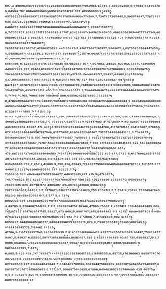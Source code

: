 ⁶⁹⁷,³,⁴⁹⁸⁹⁶³⁴⁸⁷⁶⁵⁹⁸⁶⁵′⁷⁶⁵³⁸²⁴⁶⁶³⁴⁶⁸⁴⁸¹⁶⁹⁶⁷⁷⁶⁸²⁶⁰⁴⁷⁶⁷⁸⁴⁵:⁵:⁸⁸⁵⁰⁴²⁸⁵⁸·⁶¹⁸⁷⁶⁴⁸·⁸⁵⁴⁹⁶⁴⁷⁸⁵:⁶⁴⁵⁵³,⁷⁸⁷,⁶⁰⁶⁴⁶⁹⁶⁷⁵⁸⁵‽⁶⁹⁵²⁸³⁴⁹⁶¹⁷⁸⁷,⁶⁶⁷:⁴⁶⁵³⁵⁸⁶⁹³′⁷‽⁴²⁷‽⁴⁵⁷⁶⁶²⁶⁵⁸⁸⁶⁸⁶²⁸³⁷²⁸⁵⁵³⁸⁹⁵⁸⁷⁰⁷⁶⁵⁷⁸⁵⁸⁸⁴⁰⁵⁰⁴⁷⁷'⁵⁸⁸·⁷:⁷³⁶⁷⁴²⁷³⁶⁵⁴⁴⁵·⁵·⁵⁰⁵⁵⁷⁴⁶⁴⁷·⁷⁷⁸⁷⁶³⁸¹⁶³⁵,⁵³⁷³⁵²⁵‽⁶¹⁶²⁵⁷⁸⁰⁴⁶⁶²⁷⁸⁴³⁶⁶⁵⁶⁷′⁷:⁷²⁵⁵⁷⁴⁶⁰⁷‽⁶⁴⁸⁶⁷⁹⁵:⁶⁰⁸²⁴⁴⁶⁹⁷⁹⁸⁹⁷⁴⁵⁰⁴⁸⁸⁸⁶⁹⁴⁴⁴⁸⁵'⁸⁶⁵⁴⁶⁷⁶¹⁷:⁸⁹⁸⁴⁶¹⁶⁷⁶⁷⁷‽⁸·⁷′⁷³⁵³⁸⁵⁸·⁸³⁶³⁴³⁷⁵⁷⁸⁵⁰⁴⁴⁶⁸⁵,⁸²⁷⁴⁷:⁸²⁴²⁸⁸⁴²⁷'³′⁶⁵⁸²⁵′⁸⁵⁴⁰⁵:⁴⁰⁸²⁸⁰⁵⁶⁵⁰⁵′⁴⁴⁷⁷⁷⁵⁴⁷³′⁵:⁴⁰⁵⁸⁸⁰⁶⁷⁸⁵⁸²³,⁵,⁵⁶⁸⁷⁴²⁷:⁴⁴⁸¹⁴³⁶⁸³,⁵⁴⁷⁸⁷,⁴²⁸·⁶⁴³,⁸⁸⁷⁴⁸⁶⁶⁰⁷⁶⁵⁵⁵²⁵·⁴⁰⁴¹⁵′⁵⁶⁶⁷⁵⁶⁵⁵⁴⁷⁸¹⁴⁶⁵⁵⁴⁹⁸²⁴⁵⁵⁴⁶⁹⁴⁹⁴⁷⁷⁰⁴³⁵⁵⁷‽⁷⁸⁵⁷⁶⁷⁸¹⁴⁶⁸⁵⁶²⁷′⁷:⁴⁷⁶⁵⁸⁹⁷⁰⁷⁸³,⁴⁴⁵′⁵⁵⁴⁸⁵′⁷,⁴⁶⁴⁷⁷⁵⁶⁶⁷²⁶⁷⁴⁷⁷:⁵⁵⁴³⁶¹⁷:⁸·⁸⁹⁷⁵⁵⁸⁵⁰⁷⁶⁴⁴⁴⁷⁴⁰⁵‽⁵:⁵⁴⁵⁵⁸²⁶¹⁷⁴⁴⁷⁸²⁵³⁸²³,⁶³⁴⁶⁷′⁸⁴⁷·⁸⁹⁸⁴⁶⁹⁵⁷⁴²⁵⁵⁷'⁶·⁶⁶⁵⁰⁷⁴⁴⁶⁴⁹⁷⁴⁷⁸⁷³⁶²³′⁸²⁸⁵⁸⁰⁶³⁷³⁷⁴⁸⁵⁵,⁴⁶⁷·⁴⁹⁴⁶⁶·⁴⁶⁷⁸⁸¹⁸¹⁵‽⁸⁸⁴⁶⁸⁴⁶²⁷⁶⁸·⁵,⁷‽⁵⁵⁶⁴⁴⁹⁵,⁸⁷⁸²⁶⁶⁴⁹⁶¹⁶⁵⁷⁰⁷³⁵⁹⁷⁸⁸³⁵,⁶⁹⁷⁸⁵²⁵⁵⁷'⁴⁰⁷·⁷:⁸⁰⁷⁹⁸³⁷:⁵⁶⁵²³,⁶²⁷⁶⁶²⁷⁵⁸⁵⁴⁰⁷²³′⁸⁸⁵‽⁴⁴⁵³⁷⁷⁸⁸⁵,⁶⁸⁷·⁷⁶⁴⁰⁵·⁶¹⁵²⁵⁷⁷′⁶⁴⁵′⁸⁶⁴⁹⁴²⁴⁷⁵⁹⁵·⁵⁰⁵⁰⁴⁹⁵⁸⁸⁷⁵'⁷'⁶⁷⁶⁶⁸⁸⁵′⁸·⁸⁰⁸⁶⁵⁵⁵⁹⁶⁷⁵‽⁷⁰⁴⁸⁶⁰⁷⁴³′⁷⁸⁴¹⁵⁷⁵⁷⁷⁰⁴⁶⁵⁴⁷⁷⁵⁶⁴²⁵⁰⁵³⁷‽⁵⁷⁸⁵⁷′⁸⁰⁴⁴⁸¹⁴⁵⁷'⁷·⁵⁵⁴³⁷·⁴⁴⁵⁰⁵·⁸³⁸⁷⁷⁵³′⁵‽⁴³⁷:⁸⁹⁴³⁸⁶⁸⁵⁷⁰⁴¹⁸⁶⁷⁴⁴⁶⁶³⁵'⁵,⁶²⁵³⁴⁷⁸⁷⁶⁹⁷⁰⁷·⁵²⁷,⁴⁶⁸·⁶²⁸⁰⁸²⁵⁸⁸²⁷,⁵‽⁷‽⁴⁵⁵‽⁸⁴⁷⁴⁵⁵⁷,⁵⁰⁷⁶⁷⁴⁶⁰⁴⁸⁵²⁸⁴³,⁷′⁸⁸⁵,⁷⁷⁷⁷⁶⁶⁶⁴⁷⁹⁸·⁷⁰⁴⁹⁵⁶⁷⁸⁴⁵⁵⁹⁶⁴³′⁴¹⁴⁰⁶²⁷⁰⁶⁹⁵·⁵⁰⁸⁶⁴¹⁵⁸⁸¹⁸²⁴⁷⁸²⁵'⁴²⁵⁰⁷⁰⁵·⁴³³′⁷⁴⁸⁹⁵²⁷'⁴⁵³,⁷′³,⁷⁰⁴³⁶⁴⁸⁹⁵⁴³,⁵:⁷⁹⁸⁴⁴⁹⁴⁸⁴⁶⁷⁶⁸⁴⁴⁸⁸¹⁷⁵⁸⁰⁴⁴⁴⁰⁴³⁶⁸⁴⁹³′⁷²⁷⁴⁷⁴⁵·⁷'⁷'⁶·⁷⁰⁷⁰⁵·⁷′⁸⁶⁴⁷⁵⁰⁸¹⁷⁴⁸⁴⁶⁴⁵,⁵⁸⁶·⁶⁹⁵⁵⁶²⁴²⁵⁵⁷⁸⁸⁸⁷,⁷⁵⁸²⁵⁵⁷‽⁸·⁴⁷⁸²⁴¹⁶⁹⁴⁴⁴⁷⁸⁷⁷⁷⁵⁷⁵⁴⁶²⁵′⁷⁸⁴¹⁴²⁶¹⁸⁷⁸⁶⁶⁴⁶⁵⁷⁶³,⁸⁶⁵⁰⁵⁴⁷'⁵′⁴²⁸⁴⁴⁶⁶⁸⁴⁴³,⁵:⁴⁸⁴⁷⁴⁵⁵³⁴⁵⁵⁰⁵⁰⁸⁴⁸⁵⁶⁹⁴⁰⁸¹⁴⁰⁷'⁸⁴⁷²⁷·⁶⁹⁸⁶⁵'⁶³⁷⁷⁷⁶⁶⁰³′⁶⁴⁶⁰⁴⁷⁵⁰⁵⁷⁷⁵⁴²⁴⁵⁶⁸⁸⁴⁶⁷⁵⁸⁵⁶⁷⁹⁵⁴⁶⁵⁵²⁷³⁸⁹⁶·⁷³⁴⁹⁴⁶⁵⁹⁸⁷⁵⁰⁸⁵⁴⁴⁴⁷⁴⁹⁵,⁷'⁷,⁴²⁵′⁷:⁷‽⁸¹⁷'³,⁶·⁵⁸⁴³⁵⁸⁷²⁷⁸⁸·⁸⁰⁷³⁴²⁸⁹⁷·⁵⁵⁶⁷⁵⁰⁶⁸⁶⁹⁶⁷⁸³⁸³⁶·⁷⁶⁵²⁵⁹⁴⁶⁷'⁵²⁷⁸⁵·⁷²⁶⁰⁷·⁴⁵⁸⁴⁵⁹⁸⁵⁸⁸⁵·⁵·⁷:⁴⁶⁶⁹⁵²⁸¹⁸⁹⁸²⁶⁶⁴³⁴⁶⁷³⁵:⁷′⁷,⁷³⁸⁵⁵⁹⁷:⁵²⁸⁷⁷⁷⁸³⁷⁴⁷⁰⁵⁴⁴⁷⁶⁹³,⁴¹⁷⁵⁷:⁸⁵⁵'⁷'⁴⁶³,⁵²⁶⁹⁷′⁴⁹⁵⁵⁴⁹⁶⁸⁶⁴⁴³⁵′⁶⁹⁷³⁸⁷³,⁴⁹⁸³⁷,⁴⁷⁸·⁴⁷⁷‽⁵'⁶⁷⁸³⁷′⁸¹⁸⁹⁵³⁸⁵⁴⁰⁷⁷⁵‽⁸³⁸³⁶⁴⁷⁸⁸·⁴¹⁶⁷⁶⁷⁶¹⁵⁵⁵·⁸⁷⁴¹⁶⁷⁶⁰⁷·⁶⁷⁶⁶⁵‽⁶⁷⁷,⁶⁵⁷³⁶³⁴⁶⁴³⁶⁹⁵⁰⁷³⁵⁷⁵⁴⁸·⁸¹⁶⁷⁷′⁶⁹⁷·⁸²⁶⁹⁴⁸⁵²⁵′⁶¹⁴⁰⁷,⁷⁵⁷³⁷³⁴⁴⁸⁶⁴⁶⁴⁹⁷⁰⁵·⁵,⁷⁰⁴⁵⁴²⁷‽⁵⁴⁴⁶⁸⁰⁴³⁸⁰⁷⁷⁶¹⁵·⁸⁹⁷:⁷⁶⁵‽⁷⁶⁵⁴⁵⁵⁷⁷⁵′⁵⁵⁷,⁷‽⁵⁵⁸⁶⁵,⁵,⁶⁸⁶²⁵⁷⁵⁴⁸⁹⁴²⁷⁶⁵³⁸³⁷²⁶⁷⁵⁶⁸⁰⁸⁷⁵'⁵‽³′⁷⁵⁴⁸⁶⁵⁸⁴⁸⁵⁷³⁵⁵⁷·⁷²⁷⁹⁷:⁵³⁴⁷⁵⁵⁸³⁵⁴⁸⁶⁸⁵⁴⁶⁷⁰⁴⁵⁸·⁷,⁵⁰⁸·⁴¹⁷⁵⁴⁶⁸⁷⁶⁵⁴⁹⁴⁶⁶³⁵,⁶²⁸·⁵⁶⁷⁵⁸²⁶⁹⁶²⁴⁷⁷:⁸²⁶⁷⁷⁰⁴⁹⁵⁹⁴⁵⁸²⁵⁶⁴⁶⁴⁶⁴¹⁵⁶⁸¹⁷⁹⁴⁸⁷,⁶⁸⁸⁰⁵⁹⁶⁸⁷⁵⁷,⁵⁸⁴²⁵⁶⁵²⁸⁹⁶⁰⁷′⁴⁶⁷‽⁴⁷⁶·⁶⁸⁷⁶⁶⁶⁷²⁷⁰⁶³⁵⁸⁸⁹⁴⁶⁴⁶⁵⁸³,⁷⁴⁵⁴⁷⁵⁴⁰⁵⁶⁶⁰⁸¹⁶⁹⁵'⁵⁵⁸⁷⁶⁵⁵·⁸³⁵′⁸⁴⁷:⁶⁷³′³,⁶·⁶¹⁵⁷⁶⁰⁸²⁸⁵⁵′⁸⁷⁵⁵⁴⁹⁷²⁴⁸⁷′⁶³⁷'⁸¹⁴⁴⁵:⁴⁰⁵⁸⁵:⁵′⁵'⁵³⁴⁰⁷'⁸⁹⁵,⁷⁵⁸·⁸³⁷:⁷⁰⁵′⁶⁴⁷⁹⁵⁷⁵⁴⁷⁴⁷⁸⁵‽⁸³⁵⁴⁵⁰⁶⁶⁵,⁷⁵⁶·⁷·⁸⁵⁷′⁶·⁴²⁸⁸⁵,⁵·⁷⁵⁵:⁴⁵⁶·⁶⁵⁸⁴⁵·⁷⁷⁸⁴⁸⁶⁷⁷⁵⁵⁸¹⁸⁵⁶⁴⁶⁵⁴⁵⁶⁶⁵⁶⁴⁷⁵⁷⁵⁰⁸·⁵'⁷′⁵⁰⁵′⁶³⁷⁴⁴⁰⁸¹⁵:⁵²⁸²⁷‽⁸²⁶⁶⁵⁴⁸⁰⁶⁴⁶·⁵⁸⁷'⁸⁰⁸⁰⁵:⁷′⁷‽⁷³⁵⁶⁴⁰⁵,⁵²³,⁴⁰⁴⁸⁴⁶⁸³⁷⁴⁵⁷⁷³⁶⁴⁶⁷⁷,⁴⁴⁶³⁷⁹⁴¹⁵·⁶⁴⁷,⁸¹⁵:⁵‽⁴⁷⁴⁹⁷³⁷‽⁷'⁵:⁷⁷⁸⁶⁵²⁵,⁵⁷⁵,⁸²⁸⁵⁷,⁷⁵⁵⁴⁸⁷⁷⁰⁸⁷⁸⁶⁸³⁵‽⁴¹⁷⁵⁶⁴⁵⁶⁵'⁴⁹⁶²⁴⁸⁸⁵⁶¹⁸⁵⁵³⁴⁵⁷'³,⁵′⁵⁰⁵⁵⁶⁸⁷‽⁷⁶⁵⁷⁶¹⁸¹⁵,⁸²⁵,⁴⁶⁷‽⁸⁷⁴⁷³,⁴⁹⁶⁵⁴⁹⁷,³′⁵:⁸⁶⁷⁴⁵‽⁸⁵⁵⁶⁶·⁸⁵⁶⁶⁷⁸⁵‽⁷⁶⁷³⁸⁹⁸⁰⁵⁰⁵·⁶⁴⁴⁰⁵·⁵'⁷:⁵³⁷⁶⁸⁷³′⁶¹⁸²⁷⁹⁴¹⁵⁷⁸⁰⁴⁸⁶²⁵·⁷⁵⁵′⁸³⁵⁴⁷′⁵,⁷:⁷,⁵²⁴²⁸·⁷³⁷⁸⁶·⁵⁷⁵²⁴⁵⁴⁷⁶⁴⁵⁵⁵²³′³,⁵⁸⁴⁵⁸⁴⁵⁰⁶⁶⁶¹⁵′⁷·⁵·⁵⁷⁷,⁵·⁸·⁷⁸⁷‽⁸⁰⁶²⁷²³′⁵⁹⁶·⁸⁷⁸³⁸³⁸¹⁵⁷⁷⁵⁷′⁶¹⁶⁵⁷²⁴³⁴²⁴⁶⁵⁹⁶¹⁵⁶⁴⁷⁴³⁴²⁶⁰⁷⁸⁶²⁷′⁸⁸⁶²³′⁷‽³,⁴⁸⁷⁸⁵,⁵:⁵²⁸⁴⁶⁶⁷⁶⁶¹⁸⁹⁸·⁷·⁷′⁷:⁸⁹⁸²⁶²⁵⁴⁷⁵⁷'⁶⁷⁵⁴⁸·⁴⁷⁵⁶⁵:⁷⁵⁶⁶⁷,⁷·⁴⁹⁶⁷⁴⁷⁵,⁵⁵³′⁴⁰⁴⁶⁴³⁴⁶⁵,⁶⁶⁵:⁷'⁵²⁵⁷⁸⁵⁵,⁶⁷⁴⁷⁸²⁶⁷⁴⁷⁷⁴⁵·⁵⁸⁸²⁷·⁸⁷³,⁸⁶⁸²⁵·⁸⁸⁶⁷⁷⁰⁷²⁶¹⁵·⁶⁴⁸⁴⁴⁸⁵,⁵′³,⁴⁹⁴³⁷,⁶⁸⁴⁰⁴⁸⁶⁷⁴⁰⁴¹⁵'⁴⁵⁴⁹⁷‽⁴⁷⁸²⁵‽⁸⁸⁵'⁸⁸⁸⁸⁴⁵⁷⁵⁵'⁶²⁸⁴⁸⁷⁷⁸⁵'⁶¹³,⁷'⁵'³,⁷²⁸⁸⁸·⁷·³′⁷³⁸⁵⁸³⁸·⁶⁹³,⁴⁴⁴⁸⁷‽⁶⁹⁵³⁷⁸⁷,⁷⁴⁴³⁵⁸⁸⁰⁵‽⁶³⁶⁷⁷·⁸⁴⁸⁰⁴³⁵⁵⁶²⁷²⁴⁰⁶⁵⁸⁷⁶·⁸⁷⁶·⁶·⁷′⁸⁰⁷⁰⁶⁵⁵⁴⁵‽⁵⁹⁴³⁵‽⁶⁹⁷⁰⁴²⁵‽⁸¹⁴⁴⁴⁵⁴⁵⁴⁹⁷⁷⁵·⁷′⁶¹⁴⁶⁵:⁸⁴⁵⁸⁷‽⁴¹⁷⁶⁶·⁵'⁶¹⁶⁵⁷²⁸⁵⁵⁷⁵⁴⁵·⁵⁸⁶²⁶³⁵′⁵³⁵,⁷,⁸¹⁴⁰⁸⁵⁵⁸⁶¹⁸⁶⁶⁴⁴¹⁵,⁸²⁵⁷⁷²⁴²⁵⁶⁶⁷⁶²⁶²⁷′⁵⁶⁴⁴⁷·⁷⁵³′⁷⁶⁴⁵⁷⁹⁴⁰⁷:⁵·⁴⁵⁶²⁷,⁶³⁵⁵⁶³⁷·⁵⁸⁷'⁷³⁶¹⁸²⁸⁴⁸⁸⁴³⁸⁴⁶³⁴⁰⁷·⁵⁹⁵,⁵·⁸⁵⁶⁴⁶⁴⁵⁶⁴⁸⁵'⁷⁰⁸⁵⁷′⁷⁹⁵:⁶⁹⁶⁴⁸²⁷:⁵'⁵·⁷⁰⁶⁰⁶·⁶⁶⁴⁶⁸⁴⁷:⁷⁵⁶²⁶¹⁴³⁸⁸⁶⁵⁵³⁴⁷⁸⁴⁷³⁷·⁵⁹⁵³⁷,⁶³⁶¹⁷⁹⁶⁰⁸⁸⁶⁹⁵⁹⁴⁰⁷,⁸⁹⁵⁰⁷⁵⁶³⁵⁴⁵⁵⁷‽⁵⁶⁷⁰⁴⁶⁸⁶⁷⁸⁵·⁷:⁶⁴⁷‽⁶·⁸⁶⁵·⁵'⁴²⁶·⁴³⁸·⁷'⁷,⁷⁸⁵⁹⁴⁷⁴⁴⁴⁶⁴⁶⁴⁶⁶⁰⁸⁵⁸³⁸⁰⁶⁵⁷⁵⁵·⁶¹⁶¹⁵⁶⁵⁵⁵·⁸·⁴⁵⁷³⁵:⁸⁷⁶³⁶⁰⁶⁶³,⁸⁸⁵⁸⁷⁷⁴⁰⁷⁰⁴⁸⁷²⁵⁷⁶¹⁵·⁷⁵⁸⁸⁵⁶⁸⁹⁶⁹⁷′⁴⁸⁷⁵⁷³³′⁵‽⁴⁴⁶⁶⁷,⁷′⁷⁹⁵⁴⁵⁸⁶⁵⁴⁰⁶⁸⁶⁵⁵‽⁸²⁷⁸⁴⁹⁵⁰³′⁴⁸⁷,⁶¹⁴⁶⁴⁴⁴⁰⁴⁵⁸⁴³,⁷:⁵⁵⁴⁰⁴⁰⁵⁷⁸⁹⁵⁸⁵'⁷⁰⁸²⁸⁴⁴⁷⁵⁶⁸²⁸⁷⁸·⁶⁶⁸⁰⁵⁰⁷⁰⁴⁶⁸⁰⁶⁷⁷⁵⁴⁰⁸²⁷:⁶⁵⁸¹⁵⁹⁷³⁷²⁷⁴⁷²⁶¹⁵⁸⁸⁹⁸⁶⁵,⁶·⁷³⁷·³′⁷:⁵⁶⁶⁰⁵⁷⁵⁶⁴⁹⁶²⁵·⁶⁷⁸⁰⁶·⁶⁴⁵⁴⁸³⁶⁵⁷⁸⁵⁶⁷'⁶⁶⁴⁰⁵,⁴²⁵,⁴⁶⁵⁷⁵‽⁸·⁵·⁸·⁷⁰⁴²⁶¹⁵:⁶²⁷⁷⁶·⁶·⁵⁰⁶⁴⁴¹⁴⁷⁸⁰⁶⁹⁶·⁴⁶⁷⁴⁸·⁷⁷⁴⁰⁵⁸⁴⁰⁷:⁵⁹⁵⁶⁶⁴⁴¹⁷'⁴¹⁷·⁵′⁷⁶⁴⁷⁵⁸⁴²⁶⁵⁷:⁵⁶⁸⁵⁷⁸⁷⁰⁶⁹⁷⁹⁵³⁸⁶⁸⁶³,⁴¹
